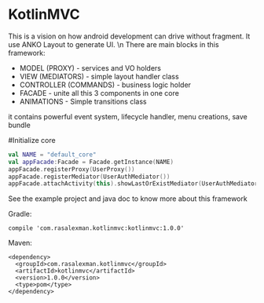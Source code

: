# KotlinMVC
This is a vision on how android development can drive without fragment. It use ANKO Layout to generate UI. \n 
There are main blocks in this framework:
- MODEL (PROXY) - services and VO holders
- VIEW (MEDIATORS) - simple layout handler class
- CONTROLLER (COMMANDS) - business logic holder
- FACADE - unite all this 3 components in one core
- ANIMATIONS - Simple transitions class

it contains powerful event system, lifecycle handler, menu creations, save bundle

#Initialize core
```kotlin
val NAME = "default_core"
val appFacade:Facade = Facade.getInstance(NAME)
appFacade.registerProxy(UserProxy())
appFacade.registerMediator(UserAuthMediator())
appFacade.attachActivity(this).showLastOrExistMediator(UserAuthMediator.NAME, LinearAnimator())
```

See the example project and java doc to know more about this framework

Gradle:
```
compile 'com.rasalexman.kotlinmvc:kotlinmvc:1.0.0'
```

Maven:
```
<dependency>
  <groupId>com.rasalexman.kotlinmvc</groupId>
  <artifactId>kotlinmvc</artifactId>
  <version>1.0.0</version>
  <type>pom</type>
</dependency>
```

